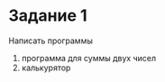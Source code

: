 <H1>Задание 1</H1> 
<p>Написать программы</p>
<ol>
  <li>программа для суммы двух чисел</li>
  <li>калькурятор</li>
</ol>
